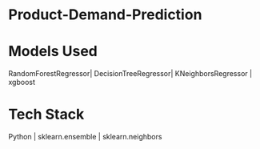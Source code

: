# Product-Demand-Prediction
# Models Used 
RandomForestRegressor| DecisionTreeRegressor| KNeighborsRegressor | xgboost
# Tech Stack
Python | sklearn.ensemble | sklearn.neighbors
